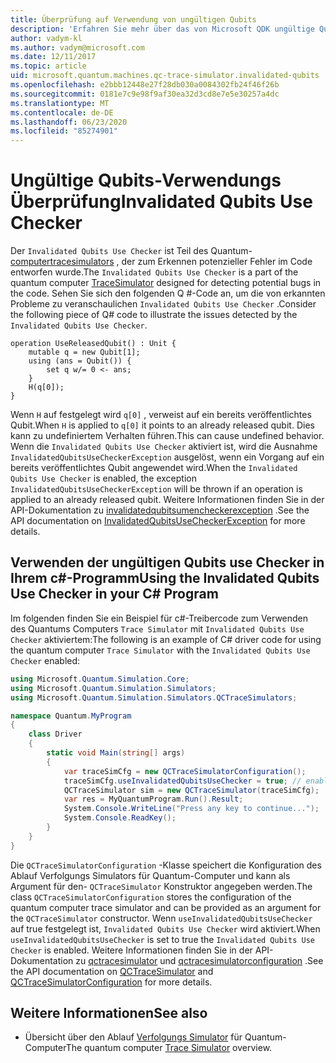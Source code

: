 ```yaml
---
title: Überprüfung auf Verwendung von ungültigen Qubits
description: 'Erfahren Sie mehr über das von Microsoft QDK ungültige Qubits use Checker, das den Q #-Code auf potenziell ungültige Qubits überprüft.'
author: vadym-kl
ms.author: vadym@microsoft.com
ms.date: 12/11/2017
ms.topic: article
uid: microsoft.quantum.machines.qc-trace-simulator.invalidated-qubits
ms.openlocfilehash: e2bbb12448e27f28db030a0084302fb24f46f26b
ms.sourcegitcommit: 0181e7c9e98f9af30ea32d3cd8e7e5e30257a4dc
ms.translationtype: MT
ms.contentlocale: de-DE
ms.lasthandoff: 06/23/2020
ms.locfileid: "85274901"
---
```

# <a name="invalidated-qubits-use-checker"></a><span data-ttu-id="b605d-103">Ungültige Qubits-Verwendungs Überprüfung</span><span class="sxs-lookup"><span data-stu-id="b605d-103">Invalidated Qubits Use Checker</span></span>

<span data-ttu-id="b605d-104">Der `Invalidated Qubits Use Checker` ist Teil des Quantum- [computertracesimulators](xref:microsoft.quantum.machines.qc-trace-simulator.intro) , der zum Erkennen potenzieller Fehler im Code entworfen wurde.</span><span class="sxs-lookup"><span data-stu-id="b605d-104">The `Invalidated Qubits Use Checker` is a part of the quantum computer [TraceSimulator](xref:microsoft.quantum.machines.qc-trace-simulator.intro) designed for detecting potential bugs in the code.</span></span> <span data-ttu-id="b605d-105">Sehen Sie sich den folgenden Q #-Code an, um die von erkannten Probleme zu veranschaulichen `Invalidated Qubits Use Checker` .</span><span class="sxs-lookup"><span data-stu-id="b605d-105">Consider the following piece of Q# code to illustrate the issues detected by the `Invalidated Qubits Use Checker`.</span></span>

```qsharp
operation UseReleasedQubit() : Unit {
    mutable q = new Qubit[1];
    using (ans = Qubit()) {
        set q w/= 0 <- ans;
    }
    H(q[0]);
}
```

<span data-ttu-id="b605d-106">Wenn `H` auf festgelegt wird `q[0]` , verweist auf ein bereits veröffentlichtes Qubit.</span><span class="sxs-lookup"><span data-stu-id="b605d-106">When `H` is applied to `q[0]` it points to an already released qubit.</span></span> <span data-ttu-id="b605d-107">Dies kann zu undefiniertem Verhalten führen.</span><span class="sxs-lookup"><span data-stu-id="b605d-107">This can cause undefined behavior.</span></span> <span data-ttu-id="b605d-108">Wenn die `Invalidated Qubits Use Checker` aktiviert ist, wird die Ausnahme `InvalidatedQubitsUseCheckerException` ausgelöst, wenn ein Vorgang auf ein bereits veröffentlichtes Qubit angewendet wird.</span><span class="sxs-lookup"><span data-stu-id="b605d-108">When the `Invalidated Qubits Use Checker` is enabled, the exception `InvalidatedQubitsUseCheckerException` will be thrown if an operation is applied to an already released qubit.</span></span> <span data-ttu-id="b605d-109">Weitere Informationen finden Sie in der API-Dokumentation zu [invalidatedqubitsumencheckerexception](https://docs.microsoft.com/dotnet/api/Microsoft.Quantum.Simulation.Simulators.QCTraceSimulators.InvalidatedQubitsUseCheckerException) .</span><span class="sxs-lookup"><span data-stu-id="b605d-109">See the API documentation on [InvalidatedQubitsUseCheckerException](https://docs.microsoft.com/dotnet/api/Microsoft.Quantum.Simulation.Simulators.QCTraceSimulators.InvalidatedQubitsUseCheckerException) for more details.</span></span>

## <a name="using-the-invalidated-qubits-use-checker-in-your-c-program"></a><span data-ttu-id="b605d-110">Verwenden der ungültigen Qubits use Checker in Ihrem c#-Programm</span><span class="sxs-lookup"><span data-stu-id="b605d-110">Using the Invalidated Qubits Use Checker in your C# Program</span></span>

<span data-ttu-id="b605d-111">Im folgenden finden Sie ein Beispiel für c#-Treibercode zum Verwenden des Quantums Computers `Trace
Simulator` mit `Invalidated Qubits Use Checker` aktiviertem:</span><span class="sxs-lookup"><span data-stu-id="b605d-111">The following is an example of C# driver code for using the quantum computer `Trace
Simulator` with the `Invalidated Qubits Use Checker` enabled:</span></span> 

```csharp
using Microsoft.Quantum.Simulation.Core;
using Microsoft.Quantum.Simulation.Simulators;
using Microsoft.Quantum.Simulation.Simulators.QCTraceSimulators;

namespace Quantum.MyProgram
{
    class Driver
    {
        static void Main(string[] args)
        {
            var traceSimCfg = new QCTraceSimulatorConfiguration();
            traceSimCfg.useInvalidatedQubitsUseChecker = true; // enables useInvalidatedQubitsUseChecker
            QCTraceSimulator sim = new QCTraceSimulator(traceSimCfg);
            var res = MyQuantumProgram.Run().Result;
            System.Console.WriteLine("Press any key to continue...");
            System.Console.ReadKey();
        }
    }
}
```

<span data-ttu-id="b605d-112">Die `QCTraceSimulatorConfiguration` -Klasse speichert die Konfiguration des Ablauf Verfolgungs Simulators für Quantum-Computer und kann als Argument für den- `QCTraceSimulator` Konstruktor angegeben werden.</span><span class="sxs-lookup"><span data-stu-id="b605d-112">The class `QCTraceSimulatorConfiguration` stores the configuration of the quantum computer trace simulator and can be provided as an argument for the `QCTraceSimulator` constructor.</span></span> <span data-ttu-id="b605d-113">Wenn `useInvalidatedQubitsUseChecker` auf true festgelegt ist, `Invalidated Qubits Use Checker` wird aktiviert.</span><span class="sxs-lookup"><span data-stu-id="b605d-113">When `useInvalidatedQubitsUseChecker` is set to true the `Invalidated Qubits Use Checker` is enabled.</span></span> <span data-ttu-id="b605d-114">Weitere Informationen finden Sie in der API-Dokumentation zu [qctracesimulator](https://docs.microsoft.com/dotnet/api/Microsoft.Quantum.Simulation.Simulators.QCTraceSimulators.QCTraceSimulator) und [qctracesimulatorconfiguration](https://docs.microsoft.com/dotnet/api/Microsoft.Quantum.Simulation.Simulators.QCTraceSimulators.QCTraceSimulatorConfiguration) .</span><span class="sxs-lookup"><span data-stu-id="b605d-114">See the API documentation on [QCTraceSimulator](https://docs.microsoft.com/dotnet/api/Microsoft.Quantum.Simulation.Simulators.QCTraceSimulators.QCTraceSimulator) and [QCTraceSimulatorConfiguration](https://docs.microsoft.com/dotnet/api/Microsoft.Quantum.Simulation.Simulators.QCTraceSimulators.QCTraceSimulatorConfiguration) for more details.</span></span>

## <a name="see-also"></a><span data-ttu-id="b605d-115">Weitere Informationen</span><span class="sxs-lookup"><span data-stu-id="b605d-115">See also</span></span> ##

- <span data-ttu-id="b605d-116">Übersicht über den Ablauf [Verfolgungs Simulator](xref:microsoft.quantum.machines.qc-trace-simulator.intro) für Quantum-Computer</span><span class="sxs-lookup"><span data-stu-id="b605d-116">The quantum computer [Trace Simulator](xref:microsoft.quantum.machines.qc-trace-simulator.intro) overview.</span></span>

